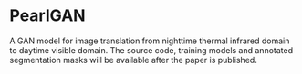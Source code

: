 # PearlGAN
A GAN model for image translation from nighttime thermal infrared domain to daytime visible domain. The source code, training models and annotated segmentation masks will be available after the paper is published.
